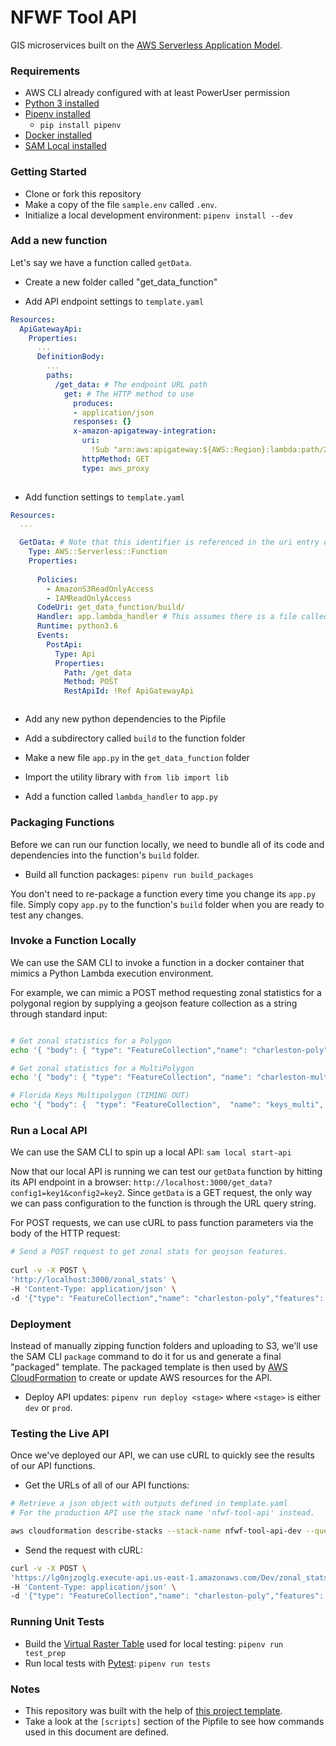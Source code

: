 # NFWF Tool API

GIS microservices built on the [AWS Serverless Application Model](https://docs.aws.amazon.com/lambda/latest/dg/serverless_app.html). 

### Requirements

* AWS CLI already configured with at least PowerUser permission
* [Python 3 installed](https://www.python.org/downloads/)
* [Pipenv installed](https://github.com/pypa/pipenv)
    - `pip install pipenv`
* [Docker installed](https://www.docker.com/community-edition)
* [SAM Local installed](https://github.com/awslabs/aws-sam-local) 


### Getting Started

* Clone or fork this repository 
* Make a copy of the file `sample.env` called `.env`.  
* Initialize a local development environment: `pipenv install --dev`


### Add a new function

Let's say we have a function called `getData`.

* Create a new folder called "get_data_function"

* Add API endpoint settings to `template.yaml`

```yaml
Resources:
  ApiGatewayApi:
    Properties:
      ... 
      DefinitionBody:
        ... 
        paths:
          /get_data: # The endpoint URL path
            get: # The HTTP method to use
              produces:
              - application/json
              responses: {}
              x-amazon-apigateway-integration:
                uri: 
                  !Sub "arn:aws:apigateway:${AWS::Region}:lambda:path/2015-03-31/functions/${GetData.Arn}/invocations"
                httpMethod: GET
                type: aws_proxy
 
``` 

* Add function settings to `template.yaml`

```yaml
Resources:
  ...

  GetData: # Note that this identifier is referenced in the uri entry of the API settings above
    Type: AWS::Serverless::Function
    Properties:
  
      Policies:
        - AmazonS3ReadOnlyAccess
        - IAMReadOnlyAccess
      CodeUri: get_data_function/build/
      Handler: app.lambda_handler # This assumes there is a file called app.py with a function lambda_handler
      Runtime: python3.6 
      Events:
        PostApi:
          Type: Api
          Properties:
            Path: /get_data
            Method: POST
            RestApiId: !Ref ApiGatewayApi



```

* Add any new python dependencies to the Pipfile

* Add a subdirectory called `build` to the function folder

* Make a new file `app.py` in the `get_data_function` folder

* Import the utility library with `from lib import lib`

* Add a function called `lambda_handler` to `app.py`


### Packaging Functions  

Before we can run our function locally, we need to bundle all of its code and dependencies into the function's `build` folder. 

* Build all function packages: `pipenv run build_packages`

You don't need to re-package a function every time you change its `app.py` file. Simply copy `app.py` to the function's `build` folder when you are ready to test any changes.


### Invoke a Function Locally

We can use the SAM CLI to invoke a function in a docker container that mimics a Python Lambda execution environment. 

For example, we can mimic a POST method requesting zonal statistics for a polygonal region by supplying a geojson feature collection as a string through standard input:

```bash

# Get zonal statistics for a Polygon
echo '{ "body": { "type": "FeatureCollection","name": "charleston-poly","features": [{ "type": "Feature", "properties": { "id": null }, "geometry": { "type": "Polygon", "coordinates": [ [ [ -79.662208557128906, 32.920664249232836 ], [ -79.685039520263672, 32.930174118010605 ], [ -79.717311859130845, 32.906541649538447 ], [ -79.691219329833984, 32.895299602872463 ], [ -79.676971435546875, 32.902362080894527 ], [ -79.675083160400391, 32.909568110575655 ], [ -79.662208557128906, 32.920664249232836 ] ] ] } }]} }' | sam local invoke ZonalStatsFunction

# Get zonal statistics for a MultiPolygon 
echo '{ "body": { "type": "FeatureCollection", "name": "charleston-multi-poly", "crs": { "type": "name", "properties": { "name": "urn:ogc:def:crs:OGC:1.3:CRS84" } }, "features": [{ "type": "Feature", "properties": { "id": null }, "geometry": { "type": "MultiPolygon", "coordinates": [ [ [ [-79.744316416802718, 32.918307771183919], [-79.758743269652271, 32.880394658156938], [-79.827024159455647, 32.910824100458811], [-79.793686860877372, 32.942719190317831], [-79.744316416802718, 32.918307771183919] ] ], [ [ [-79.662208557128906, 32.920664249232836], [-79.685039520263672, 32.930174118010605], [-79.717311859130845, 32.906541649538447], [-79.691219329833984, 32.895299602872463], [-79.676971435546875, 32.902362080894527], [-79.675083160400391, 32.909568110575655], [-79.662208557128906, 32.920664249232836] ] ] ] } }] }}' | sam local invoke ZonalStatsFunction

# Florida Keys Multipolygon (TIMING OUT)
echo '{ "body": {  "type": "FeatureCollection",  "name": "keys_multi",  "crs": {  "type": "name",  "properties": {  "name": "urn:ogc:def:crs:OGC:1.3:CRS84"  }  },  "features": [{  "type": "Feature",  "properties": {  "EZG_ID": 62145,  "prg_name": "Mote Marine Laboratory, Inc.",  "proj_name": "Florida Keys Coral Disease Response & Restoration Initiative",  "region": "Gulf",  "name": "Florida Keys Coral Disease Response & Restoration Initiative",  "id": 62145,  "area": 391374264.7,  "nfwf_proje": null,  "nfwf_pro_1": null,  "asset": null,  "threat": null,  "exposure": null,  "aquatic": null,  "terrestria": null,  "hubs": null,  "crit_infra": null,  "crit_facil": null,  "pop_densit": null,  "social_vul": null,  "drainage": null,  "erosion": null,  "floodprone": null,  "geostress": null,  "sea_level_": null,  "slope": null,  "storm_surg": null  },  "geometry": {  "type": "MultiPolygon",  "coordinates": [  [  [  [-81.302133056890256, 24.60695607607207],  [-81.808877441885357, 24.499532477742999],  [-81.815743897117486, 24.54326248601156],  [-81.306252930209197, 24.650648613252887],  [-81.302133056890256, 24.60695607607207]  ]  ],  [  [  [-80.10747716193147, 25.690925958783847],  [-80.167901966716897, 25.391066939726667],  [-80.209100697211582, 25.410915452360324],  [-80.155542347658283, 25.658745696291859],  [-80.10747716193147, 25.690925958783847]  ]  ]  ]  }  }] }}' | sam local invoke ZonalStatsFunction 

```

### Run a Local API

We can use the SAM CLI to spin up a local API: `sam local start-api`

Now that our local API is running we can test our `getData` function by hitting its API endpoint in a browser: `http://localhost:3000/get_data?config1=key1&config2=key2`. Since `getData` is a GET request, the only way we can pass configuration to the function is through the URL query string.

For POST requests, we can use cURL to pass function parameters via the body of the HTTP request:

```bash
# Send a POST request to get zonal stats for geojson features.
 
curl -v -X POST \
'http://localhost:3000/zonal_stats' \
-H 'Content-Type: application/json' \
-d '{"type": "FeatureCollection","name": "charleston-poly","features": [{ "type": "Feature", "geometry": { "type": "Polygon", "coordinates": [ [ [ -79.662208557128906, 32.920664249232836 ], [ -79.685039520263672, 32.930174118010605 ], [ -79.717311859130845, 32.906541649538447 ], [ -79.691219329833984, 32.895299602872463 ], [ -79.676971435546875, 32.902362080894527 ], [ -79.675083160400391, 32.909568110575655 ], [ -79.662208557128906, 32.920664249232836 ] ] ] } }]}'
```


### Deployment

Instead of manually zipping function folders and uploading to S3, we'll use the SAM CLI `package` command to do it for us and generate a final "packaged" template. The packaged template is then used by [AWS CloudFormation](https://aws.amazon.com/cloudformation/) to create or update AWS resources for the API.

* Deploy API updates: `pipenv run deploy <stage>` where `<stage>` is either `dev` or `prod`.


### Testing the Live API

Once we've deployed our API, we can use cURL to quickly see the results of our API functions.

* Get the URLs of all of our API functions:

```bash
# Retrieve a json object with outputs defined in template.yaml
# For the production API use the stack name 'nfwf-tool-api' instead.

aws cloudformation describe-stacks --stack-name nfwf-tool-api-dev --query 'Stacks[].Outputs'
```

* Send the request with cURL:

```bash
curl -v -X POST \
'https://lg0njzoglg.execute-api.us-east-1.amazonaws.com/Dev/zonal_stats' \
-H 'Content-Type: application/json' \
-d '{"type": "FeatureCollection","name": "charleston-poly","features": [{ "type": "Feature", "geometry": { "type": "Polygon", "coordinates": [ [ [ -79.662208557128906, 32.920664249232836 ], [ -79.685039520263672, 32.930174118010605 ], [ -79.717311859130845, 32.906541649538447 ], [ -79.691219329833984, 32.895299602872463 ], [ -79.676971435546875, 32.902362080894527 ], [ -79.675083160400391, 32.909568110575655 ], [ -79.662208557128906, 32.920664249232836 ] ] ] } }]}'
```


### Running Unit Tests

* Build the [Virtual Raster Table](https://www.gdal.org/gdal_vrttut.html) used for local testing: `pipenv run test_prep`
* Run local tests with [Pytest](https://docs.pytest.org/en/latest/): `pipenv run tests` 


### Notes

- This repository was built with the help of [this project template](https://github.com/aws-samples/cookiecutter-aws-sam-python).
- Take a look at the `[scripts]` section of the Pipfile to see how commands used in this document are defined.
